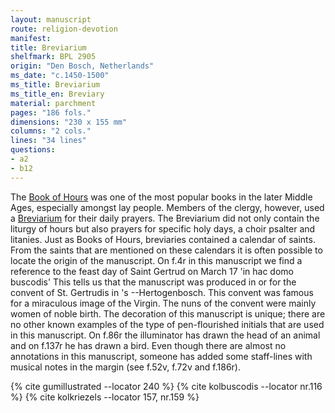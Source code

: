 ```yaml
---
layout: manuscript
route: religion-devotion
manifest: 
title: Breviarium
shelfmark: BPL 2905
origin: "Den Bosch, Netherlands"
ms_date: "c.1450-1500"
ms_title: Breviarium 
ms_title_en: Breviary
material: parchment
pages: "186 fols."
dimensions: "230 x 155 mm"
columns: "2 cols."
lines: "34 lines"
questions:
- a2
- b12
---
```


The [Book of Hours](https://en.wikipedia.org/wiki/Book_of_hours) was one
of the most popular books in the later Middle Ages, especially amongst
lay people. Members of the clergy, however, used a
[Breviarium](https://en.wikipedia.org/wiki/Breviary) for their daily
prayers. The Breviarium did not only contain the liturgy of hours but
also prayers for specific holy days, a choir psalter and litanies. Just
as Books of Hours, breviaries contained a calendar of saints. From the
saints that are mentioned on these calendars it is often possible to
locate the origin of the manuscript. On f.4r in this manuscript we find
a reference to the feast day of Saint Gertrud on March 17 'in hac domo
buscodis' This tells us that the manuscript was produced in or for the
convent of St. Gertrudis in 's --Hertogenbosch. This convent was famous
for a miraculous image of the Virgin. The nuns of the convent were
mainly women of noble birth.
The decoration of this manuscript is unique; there are no other known
examples of the type of pen-flourished initials that are used in this
manuscript. On f.86r the illuminator has drawn the head of an animal and
on f.137r he has drawn a bird. Even though there are almost no
annotations in this manuscript, someone has added some staff-lines with
musical notes in the margin (see f.52v, f.72v and f.186r).

{% cite gumillustrated --locator 240 %}
{% cite kolbuscodis --locator nr.116 %}
{% cite kolkriezels --locator 157, nr.159 %}